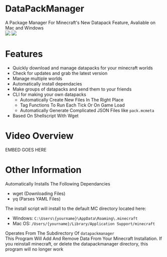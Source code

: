 # DataPackManager
A Package Manager For Minecraft's New Datapack Feature, Avaliable on Mac and Windows  
![](https://img.shields.io/badge/Packages-7-success.svg) 
![](https://img.shields.io/github/downloads/blockbusterbpl/datapackmanager/total.svg?label=Downloads&logo=github)
# Features
* Quickly download and manage datapacks for your minecraft worlds
* Check for updates and grab the latest version
* Manage multiple worlds
* Automatically install dependacies
* Make groups of datapacks and send them to your friends
* CLI for making your own datapacks
  - Automatically Create New Files In The Right Place
  - Tag Functions To Run Each Tick Or On Game Load
  - Automatically Generate Complicated JSON Files like `pack.mcmeta`
* Based On Shellscript With Wget
# Video Overview
EMBED GOES HERE
# Other Information
Automatically Installs The Following Dependancies  
* wget (Downloading Files)  
* yq (Parses YAML Files)  

The install script will install to the default MC directory located here:  
  - Windows: `C:\Users\{yourname}\AppData\Roaming\.minecraft`  
  - Mac OS: `/Users/{yourname}/Library/Application Support/minecraft`

Operates From The Subdirectory Of `datapackmanager`  
This Program Will Add And Remove Data From Your Minecraft Installation. If you reinstall minecraft, or delete the datapackmanager directory, this program will no longer work
